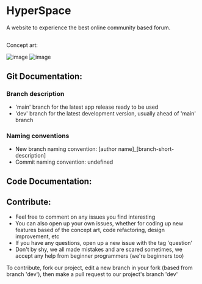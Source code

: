 # HyperSpace

A website to experience the best online community based forum.

##
Concept art:

![image](https://user-images.githubusercontent.com/125549982/222207402-16844276-aa5b-443f-8133-85358a4f67cf.png)
![image](https://user-images.githubusercontent.com/125549982/222208674-18c2941b-7ba8-410b-8035-cf5b45fc83b8.png)
##

## Git Documentation:

### Branch description
- 'main' branch for the latest app release ready to be used
- 'dev' branch for the latest development version, usually ahead of 'main' branch

### Naming conventions
- New branch naming convention: [author name]_[branch-short-description]
- Commit naming convention: undefined

## Code Documentation: 

## Contribute:
- Feel free to comment on any issues you find interesting
- You can also open up your own issues, whether for coding up new features based of the concept art, code refactoring, design improvement, etc
- If you have any questions, open up a new issue with the tag 'question'
- Don't by shy, we all made mistakes and are scared sometimes, we accept any help from beginner programmers (we're beginners too)

To contribute, fork our project, edit a new branch in your fork (based from branch 'dev'), then make a pull request to our project's branch 'dev'
